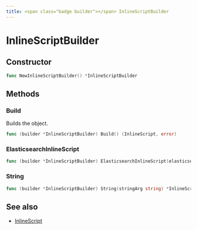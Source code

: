 ```yaml
---
title: <span class="badge builder"></span> InlineScriptBuilder
---
```

# <span class="badge builder"></span> InlineScriptBuilder

## Constructor

```go
func NewInlineScriptBuilder() *InlineScriptBuilder
```
## Methods

### <span class="badge object-method"></span> Build

Builds the object.

```go
func (builder *InlineScriptBuilder) Build() (InlineScript, error)
```

### <span class="badge object-method"></span> ElasticsearchInlineScript

```go
func (builder *InlineScriptBuilder) ElasticsearchInlineScript(elasticsearchInlineScript cog.Builder[elasticsearch.ElasticsearchInlineScript]) *InlineScriptBuilder
```

### <span class="badge object-method"></span> String

```go
func (builder *InlineScriptBuilder) String(stringArg string) *InlineScriptBuilder
```

## See also

 * <span class="badge object-type-ref"></span> [InlineScript](./object-InlineScript.md)

